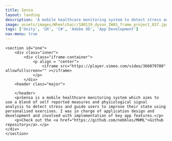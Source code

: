 ```yaml
---
title: Sensa
layout: landing
description: 'A mobile healthcare monitoring system to detect stress and guide users to improve their state using personalised exercises.'
image: assets/images/Wheelchair/180119_dyson_IWAS_frame_project_037.jpg
tags: ['Unity', 'UX', 'C#', 'Adobe XD', 'App Development']
nav-menu: true
---
```



<!-- Main -->
<div id="main" class="alt">

	<section id="one">
		<div class="inner">
			<div class="iframe-container">
				<p align = "center">
					<iframe src="https://player.vimeo.com/video/366079780" allowfullscreen="" ></iframe>
				</p>
			</div>
	    <header class="major">

	    </header>
	    <p>Sensa is a mobile healthcare monitoring system which aims to use a blend of self reported measures and physiological signal analysis to detect stress and guide users to improve their state using personalised exercises. I was in charge of application design and development and involved with implementation of key app features.</p>
	    <p>Check out the <a href="https://github.com/nebbles/MHML">Github repository</a>.</p>
    </div>
	</section>
